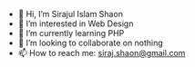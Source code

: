 - 👋 Hi, I’m Sirajul Islam Shaon
- 👀 I’m interested in Web Design
- 🌱 I’m currently learning PHP
- 💞️ I’m looking to collaborate on nothing
- 📫 How to reach me: siraj.shaon@gmail.com

<!---
sirajshaon/sirajshaon is a ✨ special ✨ repository because its `README.md` (this file) appears on your GitHub profile.
You can click the Preview link to take a look at your changes.
--->
